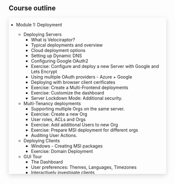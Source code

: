 <!-- .slide: class="content small-font" -->

## Course outline

<div  style="overflow-y: auto; height: 500px; box-shadow: 0px 5px 15px rgba(0, 0, 0, 0.15);">

* Module 1: Deployment
    * Deploying Servers
       * What is Velociraptor?
       * Typical deployments and overview
       * Cloud deployment options
       * Setting up Dynamic DNS
       * Configuring Google OAuth2
       * Exercise: Configure and deploy a new Server with Google and
         Lets Encrypt
       * Using multiple OAuth providers - Azure + Google
       * Deploying with browser client cerificates
       * Exercise: Create a Multi-Frontend deployments
       * Exercise: Customize the dashboard
       * Server Lockdown Mode: Additional security.
    * Multi-Tenancy deployments
       * Supporting multiple Orgs on the same server.
       * Exercise: Create a new Org
       * User roles, ACLs and Orgs
       * Exercise: Add additional Users to new Org
       * Exercise: Prepare MSI deployment for different orgs
       * Auditing User Actions.
    * Deploying Clients
       * Windows - Creating MSI packages
       * Exercise: Domain Deployment
    * GUI Tour
       * The Dashboard
       * User preferences: Themes, Languages, Timezones
       * Interactively investigate clients
       * Searching for clients
       * Running shell commands
       * The Virtual Filesystem
       * Previewing files in the GUI

* Module 2: VQL Fundamentals
  * The Velociraptor Query Language
      * Why a query language?
      * The Notebook - an interactive document
      * What is VQL syntax?
      * Life of a query - understanding data flow
      * Explaining a VQL Query
      * Exercise: List running processes
      * Exercise: Lazy Evaluation
      * What is a scope?
      * The foreach() plugin
      * Exercise: Hash all the files!
      * Exercise: Hash faster!
      * LET Expressions
      * Materialized LET Expressions
      * Local VQL Functions
      * Protocols and VQL operators
      * Exercise: Detect WMI launched shell
      * Exercise: Enrich netstate with binary info
  * VQL Artifacts: VQL Modules
      * What are Velociraptor Artifacts?
      * The Artifact Exchange
      * Exercise: Selectively Import artifacts
      * Main parts of an artifact
      * Parameter types
      * Exercise: Create an artifact - WMI shell
      * Collecting artifact
      * Artifact Writing tips
      * VQL and times - formatting and parsing times
      * Exercise: Identify recently active accounts
      * VQL Control structures
      * Aggregate Functions and GROUP BY Stacking
  * Event Queries and asynchronous VQL
      * What are Event Queries
      * Client monitoring with VQL

* Module 3: Filesystem Forensics
  * Searching for files - glob()
    * Exercise: Search for executables
    * Filesystem accessors
    * The registry accessor
    * Exercise: RunOnce detection
    * Raw Registry Parsing
    * Paths in Velociraptor
    * The data accessor
    * Search bulk data for patterns: yara
    * Exercise: drive by download using YARA
    * Yara best practice
    * Uploading files
    * Exercise: Collect all executables in user's home directory
  * NTFS Forensics
    * NTFS Overview
    * NTFS Analysis in Velociraptor
    * Finding suspicious files
    * Exercise: Use NTFS analysis to detect attacker behavior
    * The USN Journal
    * Alternate Data Streams
    * Volume Shadow Copies (VSS)
    * The ntfs accessor and VSS
    * Exercise: Find all VSS copies of the same event log
    * Carving the USN Journal
  * More on Accessors
    * The OSPath object
    * Exercise: Parsing a string into OSPath
    * Life of a Path: How are paths handled within VQL
    * Exercise: OSPath operations
    * The ZIP accessor and nested paths
    * Exercise: Search a word document for a keyword
    * The Process Accessor: Accessing process memory
    * Exercise: Write an artifact that uploads process memory
    * The sparse accessor
    * Exercise: Upload only first 10k of each file.
    * The smb accessor
    * Exercise: Configuring an SMB share
  * Parsing: Processing and analysing evidence on the endpoint
    * Built in parsers: SQLite
    * Parsing with Regular Expressions
    * Exercise: Parse MPLogs
    * The binary parser - parsing binary data
    * Exercise: Parsing SSH private keys
    * Exercise: Parsing root certificates in the registry
  * Timelines
    * What is a timeline?
    * Exercise: Create a timeline for the NTFS investigation
  * MSBuild based attacks
    * The Microsoft Build Engine
    * MSBuild: Cobalt Strike teamserver
    * Detection ideas: Disk template files
    * Exercise: Detect a typical MSBuild attack
    * Exercise: Prefetch detection
    * Exercise: Memory only detection
    * Exercise: Search for beacon in memory
    * Exercise: Extract configuration data from memory

* Module 4: Event Logs
  * The Windows Event Logs
    * Parsing EVTX log files
    * Event Messages - where are they?
    * Deriving event messages
    * What could go wrong - copying event logs from the system.
    * Disabling event logs
    * Exercise: Detecting disabled event logs
    * Using Sigma Rules to search event logs
    * The EVTX Hunter
  * Syslog log: Linux/Unix logs
    * Line based logging
    * Applying Grok for parsing syslogs
    * Parsing SSH login events
    * Exercise: Write a structured artifact for extracting SSH login events
    * Carving SSH auth logs

* Module 5: Offline Collection and Triage
   * Interactive triage collections
     * Collecting Files: Windows.KapeFiles.Targets
     * Resource control
   * Offline Collections
     * Why an offline collector?
     * Creating an Offline Collector
     * Exercise: Collect triage data and upload to a cloud bucket
     * Protecting the collection file: Encrypion
     * Exercise: Take a memory image with winpmem
     * Preparing an SMB share to receive offline collections
     * Importing collections into the GUI
     * Local collection considerations

* Module 6: Volatile artifacts and Memory Analysis
   * The Process Tracker
     * Tracking process executions on the endpoint
     * Exercise: Emulate an attack
     * The Process Tree and call chain
   * Event Tracing For Windows (ETW)
     * ETW Providers
     * Exercise: Monitor DNS Queries
   * Memory and Process Analysis
     * Mutants
     * Handles
     * Process Information
     * The process Environment Block
     * Process Memory - Mapped Memory
     * The VAD Plugin
     * Exercise: Determine functionality by examining the VAD
     * Process Injection
     * Process Memory Scanning
     * Exercise: Memory carving: Zip Files
     * Physical Memory Acquisition

* Module 7: Hunting
   * Hunting at scale
     * Typical hunting workflow
     * Mitre Att&ck framework
     * Atomic Red team
     * Exercise: Image File Execution Options
     * Hunting: Mass collections
     * Exercise: Baseline Event Logs
     * The pool client
     * Exercise: Stacking reveal results that stand out
     * Optimizing filtering and post processing.

* Module 8: Event queries for monitoring
  * Using Event Queries for detection.
     * Lateral movement using WMI
     * Exercise: Watch for new service creation
  * Integration with external systems
     * Interfacing with Elastic/Kibana
     * Uploading collections to Elastic
     * Integration with Slack/Discord
     * Exercise: Forwarding alerts to Discord

* Module 9: Server Automation and the API
  * Extending VQL With Powershell
     * Exercise: PowerShell based pslist
  * Using External Tools
     * Velociraptor Third Party Tools
     * Exercise: Detect malicious scheduled task with autoruns
     * Exercise - Package Sysinternal DU
     * Serving tools from an SMB server
  * Server Artifacts
     * Exercise: Write artifact for Client version distribution
     * Exercise: label clients
     * Exercise: Write a server event query to automatically import
            new offline collections uploaded to SMB share.
  * The Velociraptor API
     * Creating an API certificate
     * Managing ACLs for an API key
     * Exposing the API
     * Using the API from Python
     * Exercise: Launch collection on client with the API
     * Exercise: Automatically Decode Powershell encoded cmdline
     * Alerting and escalation.

* Module 10: Friendly game of Capture the Flag
  * Given a threat report, you team will develop a set of artifacts
    that detect as many steps in the kill chain as possible. Deploy
    those artifacts in the Velociraptor environment.
  * The Winners are the teams that automatically detect and remediate
    the most attacker actions.

</div>
